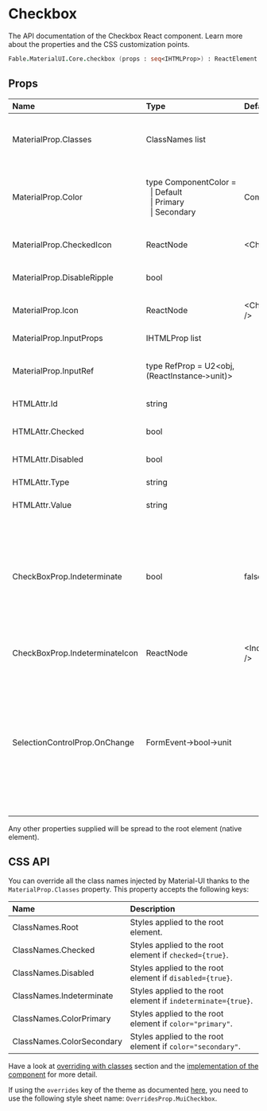 # Checkbox

<p class="description">The API documentation of the Checkbox React component. Learn more about the properties and the CSS customization points.</p>

```fsharp
Fable.MaterialUI.Core.checkbox (props : seq<IHTMLProp>) : ReactElement
```



## Props

| Name | Type | Default | Description |
|:-----|:-----|:--------|:------------|
| <span class="prop-name">MaterialProp.Classes</span> | <span class="prop-type">ClassNames list</span> |   | Override or extend the styles applied to the component.  See CSS API below for more details.  |
| <span class="prop-name">MaterialProp.Color</span> | <span class="prop-type">type&nbsp;ComponentColor&nbsp;=<br>&nbsp;&nbsp;&#124;&nbsp;Default<br>&nbsp;&nbsp;&#124;&nbsp;Primary<br>&nbsp;&nbsp;&#124;&nbsp;Secondary<br></span> | <span class="prop-default">ComponentColor.Secondary</span> | The color of the component. It supports those theme colors that make sense for this component. |
| <span class="prop-name">MaterialProp.CheckedIcon</span> | <span class="prop-type">ReactNode</span> | <span class="prop-default">&lt;CheckBoxIcon /></span> | The icon to display when the component is checked. |
| <span class="prop-name">MaterialProp.DisableRipple</span> | <span class="prop-type">bool</span> |   | If `true`, the ripple effect will be disabled. |
| <span class="prop-name">MaterialProp.Icon</span> | <span class="prop-type">ReactNode</span> | <span class="prop-default">&lt;CheckBoxOutlineBlankIcon /></span> | The icon to display when the component is unchecked. |
| <span class="prop-name">MaterialProp.InputProps</span> | <span class="prop-type">IHTMLProp list</span> |   | Properties applied to the `input` element. |
| <span class="prop-name">MaterialProp.InputRef</span> | <span class="prop-type">type&nbsp;RefProp&nbsp;=&nbsp;U2&lt;obj,(ReactInstance&#8209;>unit)></span> |   | Use that property to pass a ref callback to the native input component. |
| <span class="prop-name">HTMLAttr.Id</span> | <span class="prop-type">string</span> |   | The id of the `input` element. |
| <span class="prop-name">HTMLAttr.Checked</span> | <span class="prop-type">bool</span> |   | If `true`, the component is checked. |
| <span class="prop-name">HTMLAttr.Disabled</span> | <span class="prop-type">bool</span> |   | If `true`, the switch will be disabled. |
| <span class="prop-name">HTMLAttr.Type</span> | <span class="prop-type">string</span> |   | The input component property `type`. |
| <span class="prop-name">HTMLAttr.Value</span> | <span class="prop-type">string</span> |   | The value of the component. |
| <span class="prop-name">CheckBoxProp.Indeterminate</span> | <span class="prop-type">bool</span> | <span class="prop-default">false</span> | If `true`, the component appears indeterminate. This does not set the native input element to indeterminate due to inconsistent behavior across browsers. However, we set a `data-indeterminate` attribute on the input. |
| <span class="prop-name">CheckBoxProp.IndeterminateIcon</span> | <span class="prop-type">ReactNode</span> | <span class="prop-default">&lt;IndeterminateCheckBoxIcon /></span> | The icon to display when the component is indeterminate. |
| <span class="prop-name">SelectionControlProp.OnChange</span> | <span class="prop-type">FormEvent->bool->unit</span> |   | Callback fired when the state is changed.<br><br>**Signature:**<br>`(event: FormEvent)->(checked: boolean)->unit`<br>*event:* The event source of the callback. You can pull out the new value by accessing `event.target.checked`.<br>*checked:* The `checked` value of the switch |

Any other properties supplied will be spread to the root element (native element).

## CSS API

You can override all the class names injected by Material-UI thanks to the `MaterialProp.Classes` property.
This property accepts the following keys:


| Name | Description |
|:-----|:------------|
| <span class="prop-name">ClassNames.Root</span> | Styles applied to the root element.
| <span class="prop-name">ClassNames.Checked</span> | Styles applied to the root element if `checked={true}`.
| <span class="prop-name">ClassNames.Disabled</span> | Styles applied to the root element if `disabled={true}`.
| <span class="prop-name">ClassNames.Indeterminate</span> | Styles applied to the root element if `indeterminate={true}`.
| <span class="prop-name">ClassNames.ColorPrimary</span> | Styles applied to the root element if `color="primary"`.
| <span class="prop-name">ClassNames.ColorSecondary</span> | Styles applied to the root element if `color="secondary"`.

Have a look at [overriding with classes](#/customization/overrides) section
and the [implementation of the component](https://github.com/mui-org/material-ui/tree/master/packages/material-ui/src/Checkbox/Checkbox.js)
for more detail.

If using the `overrides` key of the theme as documented
[here](#/customization/themes),
you need to use the following style sheet name: `OverridesProp.MuiCheckbox`.

<!--## Demos-->

<!--- [Selection Controls](/demos/selection-controls/)-->

